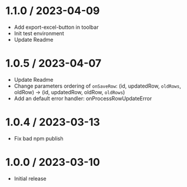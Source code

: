 1.1.0 / 2023-04-09
==================

  * Add export-excel-button in toolbar
  * Init test environment
  * Update Readme

1.0.5 / 2023-04-07
==================

  * Update Readme
  * Change parameters ordering of `onSaveRow`: (id, updatedRow, `oldRows`, oldRow) -> (id, updatedRow, oldRow, `oldRows`)
  * Add an default error handler: onProcessRowUpdateError

1.0.4 / 2023-03-13
==================

  * Fix bad npm publish

1.0.0 / 2023-03-10
==================

  * Initial release

